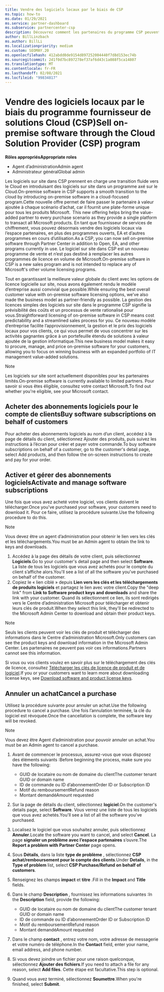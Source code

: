 ```yaml
---
title: Vendre des logiciels locaux par le biais de CSP
ms.topic: how-to
ms.date: 01/29/2021
ms.service: partner-dashboard
ms.subservice: partnercenter-csp
description: Découvrez comment les partenaires du programme CSP peuvent acheter, gérer, vendre et annuler des abonnements logiciels locaux pour le compte de clients dans l’espace partenaires.
author: BillLinzbach
ms.author: BillLi
ms.localizationpriority: medium
ms.custom: SEOMAY.20
ms.openlocfilehash: 412abdd0de9154d897252004440f7d8d153ec74b
ms.sourcegitcommit: 2d1f0d7bc897278ef37af6d43c1a088f5ca14807
ms.translationtype: MT
ms.contentlocale: fr-FR
ms.lasthandoff: 02/08/2021
ms.locfileid: "99834817"
---
```

# <a name="sell-on-premise-software-through-the-cloud-solution-provider-csp-program"></a><span data-ttu-id="69025-103">Vendre des logiciels locaux par le biais du programme fournisseur de solutions Cloud (CSP)</span><span class="sxs-lookup"><span data-stu-id="69025-103">Sell on-premise software through the Cloud Solution Provider (CSP) program</span></span>

<span data-ttu-id="69025-104">**Rôles appropriés**</span><span class="sxs-lookup"><span data-stu-id="69025-104">**Appropriate roles**</span></span>

- <span data-ttu-id="69025-105">Agent d’administration</span><span class="sxs-lookup"><span data-stu-id="69025-105">Admin agent</span></span>
- <span data-ttu-id="69025-106">Administrateur général</span><span class="sxs-lookup"><span data-stu-id="69025-106">Global admin</span></span>

<span data-ttu-id="69025-107">Les logiciels sur site dans CSP prennent en charge une transition fluide vers le Cloud en introduisant des logiciels sur site dans un programme axé sur le Cloud.</span><span class="sxs-lookup"><span data-stu-id="69025-107">On-premise software in CSP supports a smooth transition to the cloud by introducing on-premise software in a cloud-focused program.</span></span><span data-ttu-id="69025-108">Cette nouvelle offre permet de faire passer le partenaire à valeur ajoutée à chaque scénario d’achat, car il fournit une plate-forme unique pour tous les produits Microsoft.</span><span class="sxs-lookup"><span data-stu-id="69025-108">  This new offering helps bring the value-added partner to every purchase scenario as they provide a single platform to transact all Microsoft products.</span></span> <span data-ttu-id="69025-109">En tant que fournisseur de services de chiffrement, vous pouvez désormais vendre des logiciels locaux via l’espace partenaires, en plus des programmes ouverts, EA et d’autres programmes en cours d’utilisation.</span><span class="sxs-lookup"><span data-stu-id="69025-109">As a CSP, you can now sell on-premise software through Partner Center in addition to Open, EA, and other programs currently in use.</span></span> <span data-ttu-id="69025-110">Le logiciel sur site dans CSP est un nouveau programme de vente et n’est pas destiné à remplacer les autres programmes de licence en volume de Microsoft.</span><span class="sxs-lookup"><span data-stu-id="69025-110">On-premise software in CSP is a new sales program and is not intended to replace any of Microsoft's other volume licensing programs.</span></span> 
 
<span data-ttu-id="69025-111">Tout en garantissant la meilleure valeur globale du client avec les options de licence logicielle sur site, nous avons également rendu le modèle d’entreprise aussi convivial que possible.</span><span class="sxs-lookup"><span data-stu-id="69025-111">While ensuring the best overall customer value with on-premise software licensing options, we've also made the business model as partner-friendly as possible.</span></span> <span data-ttu-id="69025-112">La gestion des licences simples des logiciels sur site dans le programme CSP signifie la prévisibilité des coûts et un processus de vente rationalisé pour vous.</span><span class="sxs-lookup"><span data-stu-id="69025-112">Straightforward licensing of on-premise software in CSP means cost predictability and a streamlined sales process for you.</span></span> <span data-ttu-id="69025-113">Ce nouveau modèle d’entreprise facilite l’approvisionnement, la gestion et le prix des logiciels locaux pour vos clients, ce qui vous permet de vous concentrer sur les activités gagnantes grâce à un portefeuille étendu de solutions à valeur ajoutée de la gestion informatique.</span><span class="sxs-lookup"><span data-stu-id="69025-113">This new business model makes it easy to procure, manage, and price on-premise software for your customers, allowing you to focus on winning business with an expanded portfolio of IT management value-added solutions.</span></span> 

>[!NOTE]
><span data-ttu-id="69025-114">Les logiciels sur site sont actuellement disponibles pour les partenaires limités.</span><span class="sxs-lookup"><span data-stu-id="69025-114">On-premise software is currently available to limited partners.</span></span> <span data-ttu-id="69025-115">Pour savoir si vous êtes éligible, consultez votre contact Microsoft.</span><span class="sxs-lookup"><span data-stu-id="69025-115">To find out whether you're eligible, see your Microsoft contact.</span></span> 


## <a name="buy-software-subscriptions-on-behalf-of-customers"></a><span data-ttu-id="69025-116">Acheter des abonnements logiciels pour le compte de clients</span><span class="sxs-lookup"><span data-stu-id="69025-116">Buy software subscriptions on behalf of customers</span></span>

<span data-ttu-id="69025-117">Pour acheter des abonnements logiciels au nom d’un client, accédez à la page de détails du client, sélectionnez Ajouter des produits, puis suivez les instructions à l’écran pour créer et payer votre commande.</span><span class="sxs-lookup"><span data-stu-id="69025-117">To buy software subscriptions on behalf of a customer, go to the customer's detail page, select Add products, and then follow the on-screen instructions to create and pay for your order.</span></span>

## <a name="activate-and-manage-software-subscriptions"></a><span data-ttu-id="69025-118">Activer et gérer des abonnements logiciels</span><span class="sxs-lookup"><span data-stu-id="69025-118">Activate and manage software subscriptions</span></span>

<span data-ttu-id="69025-119">Une fois que vous avez acheté votre logiciel, vos clients doivent le télécharger.</span><span class="sxs-lookup"><span data-stu-id="69025-119">Once you've purchased your software, your customers need to download it.</span></span> <span data-ttu-id="69025-120">Pour ce faire, utilisez la procédure suivante.</span><span class="sxs-lookup"><span data-stu-id="69025-120">Use the following procedure to do this.</span></span>

>[!NOTE]
><span data-ttu-id="69025-121">Vous devez être un agent d’administration pour obtenir le lien vers les clés et les téléchargements.</span><span class="sxs-lookup"><span data-stu-id="69025-121">You must be an Admin agent to obtain the link to keys and downloads.</span></span>

1. <span data-ttu-id="69025-122">Accédez à la page des détails de votre client, puis sélectionnez **Logiciels**.</span><span class="sxs-lookup"><span data-stu-id="69025-122">Go to your customer's detail page and then select **Software**.</span></span> <span data-ttu-id="69025-123">La liste de tous les logiciels que vous avez achetés pour le compte du client s’affiche alors.</span><span class="sxs-lookup"><span data-stu-id="69025-123">You'll see a list of all the software you've purchased on behalf of the customer.</span></span>
2. <span data-ttu-id="69025-124">Copiez le « lien ciblé » depuis **Lien vers les clés et les téléchargements de produits logiciels** et partagez le lien avec votre client.</span><span class="sxs-lookup"><span data-stu-id="69025-124">Copy the "deep link" from **Link to Software product keys and downloads** and share the link with your customer.</span></span> <span data-ttu-id="69025-125">Quand ils sélectionnent ce lien, ils sont redirigés vers le Centre d’administration Microsoft pour télécharger et obtenir leurs clés de produit.</span><span class="sxs-lookup"><span data-stu-id="69025-125">When they select this link, they'll be redirected to the Microsoft Admin Center to download and obtain their product keys.</span></span>

>[!NOTE]
><span data-ttu-id="69025-126">Seuls les clients peuvent voir les clés de produit et télécharger des informations dans le Centre d’administration Microsoft.</span><span class="sxs-lookup"><span data-stu-id="69025-126">Only customers can see the product keys and download information in the Microsoft Admin Center.</span></span> <span data-ttu-id="69025-127">Les partenaires ne peuvent pas voir ces informations.</span><span class="sxs-lookup"><span data-stu-id="69025-127">Partners cannot see this information.</span></span>

<span data-ttu-id="69025-128">Si vous ou vos clients voulez en savoir plus sur le téléchargement des clés de licence, consultez [Télécharger les clés de licence de produit et de logiciel](https://go.microsoft.com/fwlink/p/?linkid=2152525).</span><span class="sxs-lookup"><span data-stu-id="69025-128">If you or your customers want to learn more about downloading license keys, see [Download software and product license keys](https://go.microsoft.com/fwlink/p/?linkid=2152525).</span></span>

## <a name="cancel-a-purchase"></a><span data-ttu-id="69025-129">Annuler un achat</span><span class="sxs-lookup"><span data-stu-id="69025-129">Cancel a purchase</span></span>

<span data-ttu-id="69025-130">Utilisez la procédure suivante pour annuler un achat.</span><span class="sxs-lookup"><span data-stu-id="69025-130">Use the following procedure to cancel a purchase.</span></span> <span data-ttu-id="69025-131">Une fois l’annulation terminée, la clé du logiciel est révoquée.</span><span class="sxs-lookup"><span data-stu-id="69025-131">Once the cancellation is complete, the software key will be revoked.</span></span> 

>[!NOTE]
><span data-ttu-id="69025-132">Vous devez être Agent d’administration pour pouvoir annuler un achat.</span><span class="sxs-lookup"><span data-stu-id="69025-132">You must be an Admin agent to cancel a purchase.</span></span> 

1.  <span data-ttu-id="69025-133">Avant de commencer le processus, assurez-vous que vous disposez des éléments suivants :</span><span class="sxs-lookup"><span data-stu-id="69025-133">Before beginning the process, make sure you have the following:</span></span> 
    - <span data-ttu-id="69025-134">GUID de locataire ou nom de domaine du client</span><span class="sxs-lookup"><span data-stu-id="69025-134">The customer tenant GUID or domain name</span></span>
    - <span data-ttu-id="69025-135">ID de commande ou ID d’abonnement</span><span class="sxs-lookup"><span data-stu-id="69025-135">Order ID or Subscription ID</span></span>
    - <span data-ttu-id="69025-136">Motif du remboursement</span><span class="sxs-lookup"><span data-stu-id="69025-136">Refund reason</span></span>
    - <span data-ttu-id="69025-137">Montant demandé</span><span class="sxs-lookup"><span data-stu-id="69025-137">Amount requested</span></span>

2.  <span data-ttu-id="69025-138">Sur la page de détails du client, sélectionnez **logiciel**.</span><span class="sxs-lookup"><span data-stu-id="69025-138">On the customer's details page, select **Software**.</span></span> <span data-ttu-id="69025-139">Vous verrez une liste de tous les logiciels que vous avez achetés.</span><span class="sxs-lookup"><span data-stu-id="69025-139">You'll see a list of all the software you've purchased.</span></span> 

3.  <span data-ttu-id="69025-140">Localisez le logiciel que vous souhaitez annuler, puis sélectionnez **Annuler**.</span><span class="sxs-lookup"><span data-stu-id="69025-140">Locate the software you want to cancel, and select **Cancel**.</span></span> <span data-ttu-id="69025-141">La page **signaler un problème avec l’espace partenaires** s’ouvre.</span><span class="sxs-lookup"><span data-stu-id="69025-141">The **Report a problem with Partner Center** page opens.</span></span> 

4.  <span data-ttu-id="69025-142">Sous **Détails**, dans la liste **type de problème** , sélectionnez **CSP achat/remboursement pour le compte des clients**.</span><span class="sxs-lookup"><span data-stu-id="69025-142">Under **Details**, in the **Type of problem** list, select **CSP Purchase/Refund on behalf of customers**.</span></span>

5.  <span data-ttu-id="69025-143">Renseignez les champs **impact** et **titre** .</span><span class="sxs-lookup"><span data-stu-id="69025-143">Fill in the **Impact** and **Title** fields.</span></span> 

6.  <span data-ttu-id="69025-144">Dans le champ **Description** , fournissez les informations suivantes :</span><span class="sxs-lookup"><span data-stu-id="69025-144">In the **Description** field, provide the following:</span></span> 
    -   <span data-ttu-id="69025-145">GUID de locataire ou nom de domaine du client</span><span class="sxs-lookup"><span data-stu-id="69025-145">The customer tenant GUID or domain name</span></span>
    -   <span data-ttu-id="69025-146">ID de commande ou ID d’abonnement</span><span class="sxs-lookup"><span data-stu-id="69025-146">Order ID or Subscription ID</span></span>
    -   <span data-ttu-id="69025-147">Motif du remboursement</span><span class="sxs-lookup"><span data-stu-id="69025-147">Refund reason</span></span>
    -   <span data-ttu-id="69025-148">Montant demandé</span><span class="sxs-lookup"><span data-stu-id="69025-148">Amount requested</span></span>

7.  <span data-ttu-id="69025-149">Dans le champ **contact** , entrez votre nom, votre adresse de messagerie et votre numéro de téléphone.</span><span class="sxs-lookup"><span data-stu-id="69025-149">In the **Contact** field, enter your name, email address, and phone number.</span></span> 

8.  <span data-ttu-id="69025-150">Si vous devez joindre un fichier pour une raison quelconque, sélectionnez **Ajouter des fichiers**.</span><span class="sxs-lookup"><span data-stu-id="69025-150">If you need to attach a file for any reason, select **Add files**.</span></span> <span data-ttu-id="69025-151">Cette étape est facultative.</span><span class="sxs-lookup"><span data-stu-id="69025-151">This step is optional.</span></span> 

9.  <span data-ttu-id="69025-152">Quand vous avez terminé, sélectionnez **Soumettre**.</span><span class="sxs-lookup"><span data-stu-id="69025-152">When you're finished, select **Submit**.</span></span>